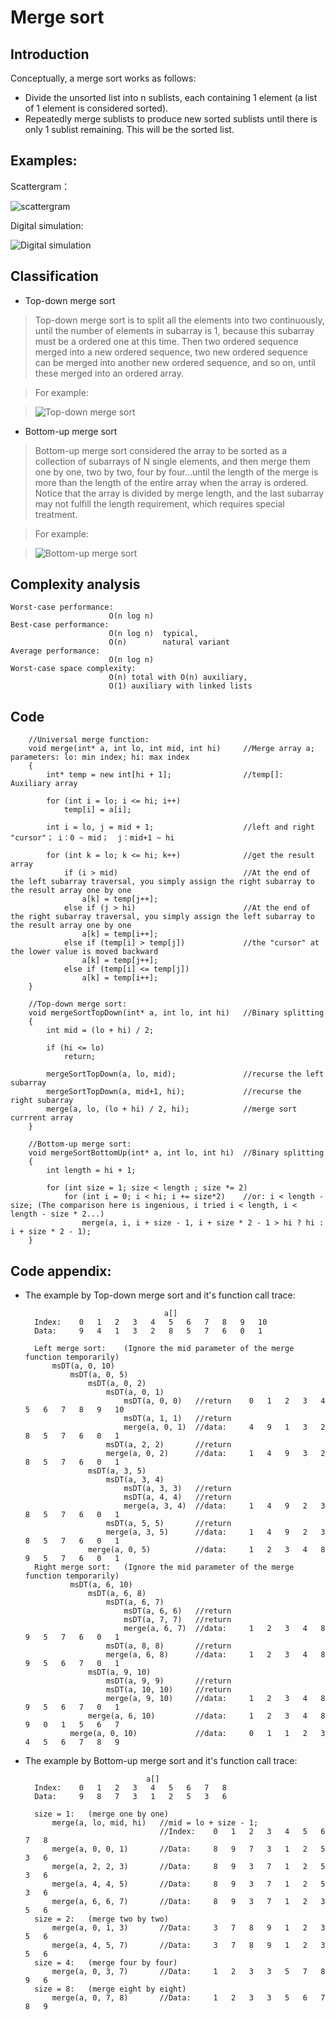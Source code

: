 # Merge sort
## Introduction
Conceptually, a merge sort works as follows:

* Divide the unsorted list into n sublists, each containing 1 element (a list of 1 element is considered sorted).
* Repeatedly merge sublists to produce new sorted sublists until there is only 1 sublist remaining. This will be the sorted list.

## Examples:

Scattergram：

![scattergram](https://github.com/ToyoBai/Algorithm/blob/master/Sorting%20Algorithm/Sorting%20Algorithm%20Image/MergeSort1.gif "MergeSort")

Digital simulation: 

![Digital simulation](https://github.com/ToyoBai/Algorithm/blob/master/Sorting%20Algorithm/Sorting%20Algorithm%20Image/MergeSort2.gif "MergeSort")

## Classification
* Top-down merge sort

> Top-down merge sort is to split all the elements into two continuously, until the number of elements in subarray is 1, because this subarray must be a ordered one at this time. Then two ordered sequence merged into a new ordered sequence, two new ordered sequence can be merged into another new ordered sequence, and so on, until these merged into an ordered array.

> For example:

> ![Top-down merge sort](https://github.com/ToyoBai/Algorithm/blob/master/Sorting%20Algorithm/Sorting%20Algorithm%20Image/TopDown.png "Top-down merge sort")

* Bottom-up merge sort

> Bottom-up merge sort considered the array to be sorted as a collection of subarrays of N single elements, and then merge them one by one, two by two, four by four...until the length of the merge is more than the length of the entire array when the array is ordered. Notice that the array is divided by merge length, and the last subarray may not fulfill the length requirement, which requires special treatment.

> For example:

> ![Bottom-up merge sort](https://github.com/ToyoBai/Algorithm/blob/master/Sorting%20Algorithm/Sorting%20Algorithm%20Image/BottomUp.png?raw=true "Bottom-up merge sort")

## Complexity analysis
    Worst-case performance:
                          O(n log n)
    Best-case performance:	
                          O(n log n)  typical,
                          O(n)        natural variant
    Average performance:
                          O(n log n)
    Worst-case space complexity:
                          О(n) total with O(n) auxiliary, 
                          O(1) auxiliary with linked lists
                      
## Code
        //Universal merge function:
        void merge(int* a, int lo, int mid, int hi)     //Merge array a;    parameters: lo: min index; hi: max index
        {
            int* temp = new int[hi + 1];                //temp[]: Auxiliary array
            
            for (int i = lo; i <= hi; i++)
                temp[i] = a[i];
                
            int i = lo, j = mid + 1;                    //left and right "cursor"； i：0 ~ mid；  j：mid+1 ~ hi
            
            for (int k = lo; k <= hi; k++)              //get the result array
                if (i > mid)                            //At the end of the left subarray traversal, you simply assign the right subarray to the result array one by one
                    a[k] = temp[j++];
                else if (j > hi)                        //At the end of the right subarray traversal, you simply assign the left subarray to the result array one by one
                    a[k] = temp[i++];
                else if (temp[i] > temp[j])             //the "cursor" at the lower value is moved backward
                    a[k] = temp[j++];
                else if (temp[i] <= temp[j])
                    a[k] = temp[i++];
        }
        
        //Top-down merge sort:
        void mergeSortTopDown(int* a, int lo, int hi)   //Binary splitting
        {
            int mid = (lo + hi) / 2;
            
            if (hi <= lo)
                return;
                
            mergeSortTopDown(a, lo, mid);               //recurse the left subarray
            mergeSortTopDown(a, mid+1, hi);             //recurse the right subarray
            merge(a, lo, (lo + hi) / 2, hi);            //merge sort currrent array
        }
        
        //Bottom-up merge sort:
        void mergeSortBottomUp(int* a, int lo, int hi)  //Binary splitting
        {
            int length = hi + 1;
            
            for (int size = 1; size < length ; size *= 2)
                for (int i = 0; i < hi; i += size*2)    //or: i < length - size; (The comparison here is ingenious, i tried i < length, i < length - size * 2...)
                    merge(a, i, i + size - 1, i + size * 2 - 1 > hi ? hi : i + size * 2 - 1);
        }
## Code appendix: 
* The example by Top-down merge sort and it's function call trace:

                                     a[]
        Index:    0   1   2   3   4   5   6   7   8   9   10
        Data:     9   4   1   3   2   8   5   7   6   0   1    

        Left merge sort:    (Ignore the mid parameter of the merge function temporarily)
            msDT(a, 0, 10)
                msDT(a, 0, 5)
                    msDT(a, 0, 2)
                        msDT(a, 0, 1)
                            msDT(a, 0, 0)   //return    0   1   2   3   4   5   6   7   8   9   10
                            msDT(a, 1, 1)   //return
                            merge(a, 0, 1)  //data:     4   9   1   3   2   8   5   7   6   0   1
                        msDT(a, 2, 2)       //return
                        merge(a, 0, 2)      //data:     1   4   9   3   2   8   5   7   6   0   1
                    msDT(a, 3, 5)
                        msDT(a, 3, 4)
                            msDT(a, 3, 3)   //return
                            msDT(a, 4, 4)   //return
                            merge(a, 3, 4)  //data:     1   4   9   2   3   8   5   7   6   0   1
                        msDT(a, 5, 5)       //return
                        merge(a, 3, 5)      //data:     1   4   9   2   3   8   5   7   6   0   1
                    merge(a, 0, 5)          //data:     1   2   3   4   8   9   5   7   6   0   1
        Right merge sort:   (Ignore the mid parameter of the merge function temporarily)
                msDT(a, 6, 10) 
                    msDT(a, 6, 8)
                        msDT(a, 6, 7)
                            msDT(a, 6, 6)   //return
                            msDT(a, 7, 7)   //return
                            merge(a, 6, 7)  //data:     1   2   3   4   8   9   5   7   6   0   1
                        msDT(a, 8, 8)       //return
                        merge(a, 6, 8)      //data:     1   2   3   4   8   9   5   6   7   0   1
                    msDT(a, 9, 10)
                        msDT(a, 9, 9)       //return
                        msDT(a, 10, 10)     //return
                        merge(a, 9, 10)     //data:     1   2   3   4   8   9   5   6   7   0   1
                    merge(a, 6, 10)         //data:     1   2   3   4   8   9   0   1   5   6   7
                merge(a, 0, 10)             //data:     0   1   1   2   3   4   5   6   7   8   9 
                
* The example by Bottom-up merge sort and it's function call trace:

                                 a[]
        Index:    0   1   2   3   4   5   6   7   8
        Data:     9   8   7   3   1   2   5   3   6
        
        size = 1:   (merge one by one)
            merge(a, lo, mid, hi)   //mid = lo + size - 1;
                                    //Index:    0   1   2   3   4   5   6   7   8
            merge(a, 0, 0, 1)       //Data:     8   9   7   3   1   2   5   3   6
            merge(a, 2, 2, 3)       //Data:     8   9   3   7   1   2   5   3   6  
            merge(a, 4, 4, 5)       //Data:     8   9   3   7   1   2   5   3   6
            merge(a, 6, 6, 7)       //Data:     8   9   3   7   1   2   3   5   6
        size = 2:   (merge two by two)
            merge(a, 0, 1, 3)       //Data:     3   7   8   9   1   2   3   5   6
            merge(a, 4, 5, 7)       //Data:     3   7   8   9   1   2   3   5   6
        size = 4:   (merge four by four)
            merge(a, 0, 3, 7)       //Data:     1   2   3   3   5   7   8   9   6
        size = 8:   (merge eight by eight)
            merge(a, 0, 7, 8)       //Data:     1   2   3   3   5   6   7   8   9   
